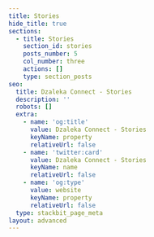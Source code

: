```yaml
---
title: Stories
hide_title: true
sections:
  - title: Stories
    section_id: stories
    posts_number: 5
    col_number: three
    actions: []
    type: section_posts
seo:
  title: Dzaleka Connect - Stories
  description: ''
  robots: []
  extra:
    - name: 'og:title'
      value: Dzaleka Connect - Stories
      keyName: property
      relativeUrl: false
    - name: 'twitter:card'
      value: Dzaleka Connect - Stories
      keyName: name
      relativeUrl: false
    - name: 'og:type'
      value: website
      keyName: property
      relativeUrl: false
  type: stackbit_page_meta
layout: advanced
---
```

